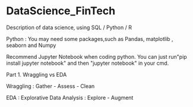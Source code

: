 # DataScience_FinTech
Description of data science, using SQL / Python / R

Python : You may need some packages,such as Pandas, matplotlib , seaborn and Numpy

Recommend Jupyter Notebook when coding python.
You can just run"pip install jupyter notebook" and then "jupyter notebook" in your cmd.

Part 1.
Wraggling vs EDA

Wraggling : Gather - Assess - Clean

EDA : Explorative Data Analysis : Explore - Augment

